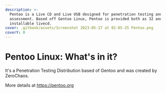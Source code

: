 ```yaml
---
description: >-
  Pentoo is a Live CD and Live USB designed for penetration testing and security
  assessment. Based off Gentoo Linux, Pentoo is provided both as 32 and 64 bit
  installable livecd.
cover: .gitbook/assets/Screenshot 2023-05-17 at 02-05-25 Pentoo.png
coverY: 0
---
```


# Pentoo Linux: What's in it?

It's a Penetration Testing Distribution based of Gentoo and was created by ZeroChaos.&#x20;

More details at https://pentoo.org


